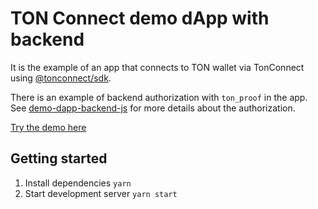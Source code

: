 # TON Connect demo dApp with backend

It is the example of an app that connects to TON wallet via TonConnect using [@tonconnect/sdk](https://www.npmjs.com/package/@tonconnect/sdk).

There is an example of backend authorization with `ton_proof` in the app. See [demo-dapp-backend-js](https://github.com/liketurbo/demo-dapp-backend-js) for more details about the authorization.

[Try the demo here](https://ton-connect-js.echohub.ru)

## Getting started

1. Install dependencies `yarn`
2. Start development server `yarn start`
